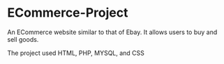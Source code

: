 # ECommerce-Project

An ECommerce website similar to that of Ebay. It allows users to buy and sell goods. 

The project used HTML, PHP, MYSQL, and CSS

